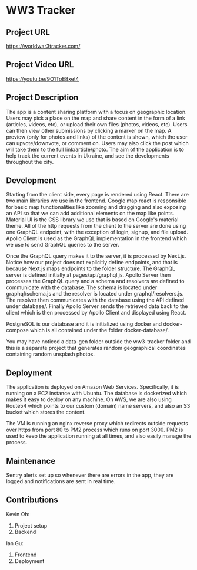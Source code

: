 # WW3 Tracker

## Project URL

https://worldwar3tracker.com/

## Project Video URL 

https://youtu.be/9O1ToE8xet4

## Project Description

The app is a content sharing platform with a focus on geographic location. Users may pick a place on the map and share content in the form of a link (articles, videos, etc), or upload their own files (photos, videos, etc). Users can then view other submissions by clicking a marker on the map. A preview (only for photos and links) of the content is shown, which the user can upvote/downvote, or comment on. Users may also click the post which will take them to the full link/article/photo. The aim of the application is to help track the current events in Ukraine, and see the developments throughout the city.

## Development

Starting from the client side, every page is rendered using React. There are two main libraries we use in the frontend. Google map react is responsible for basic map functionalities like zooming and dragging and also exposing an API so that we can add additional elements on the map like points. Material UI is the CSS library we use that is based on Google's material theme. All of the http requests from the client to the server are done using one GraphQL endpoint, with the exception of login, signup, and file upload. Apollo Client is used as the GraphQL implementation in the frontend which we use to send GraphQL queries to the server. 

Once the GraphQL query makes it to the server, it is processed by Next.js. Notice how our project does not explicitly define endpoints, and that is because Next.js maps endpoints to the folder structure. The GraphQL server is defined initially at pages/api/graphql.js. Apollo Server then processes the GraphQL query and a schema and resolvers are defined to communicate with the database. The schema is located under graphql/schema.js and the resolver is located under graphql/resolvers.js. The resolver then communicates with the database using the API defined under database/. Finally Apollo Server sends the retrieved data back to the client which is then processed by Apollo Client and displayed using React.

PostgreSQL is our database and it is initialized using docker and docker-compose which is all contained under the folder docker-database/.

You may have noticed a data-gen folder outside the ww3-tracker folder and this is a separate project that generates random geographical coordinates containing random unsplash photos.

## Deployment

The application is deployed on Amazon Web Services. Specifically, it is running on a EC2 instance with Ubuntu. The database is dockerized which makes it easy to deploy on any machine. On AWS, we are also using Route54 which points to our custom (domain) name servers, and also an S3 bucket which stores the content.

The VM is running an nginx reverse proxy which redirects outside requests over https from port 80 to PM2 process which runs on port 3000. PM2 is used to keep the application running at all times, and also easily manage the process.

## Maintenance

Sentry alerts set up so whenever there are errors in the app, they are logged and notifications are sent in real time.

## Contributions

Kevin Oh:
1. Project setup
2. Backend

Ian Gu:
1. Frontend
2. Deployment

